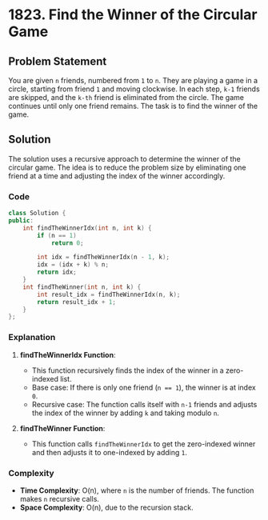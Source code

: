 # 1823. Find the Winner of the Circular Game

## Problem Statement
You are given `n` friends, numbered from `1` to `n`. They are playing a game in a circle, starting from friend `1` and moving clockwise. In each step, `k-1` friends are skipped, and the `k-th` friend is eliminated from the circle. The game continues until only one friend remains. The task is to find the winner of the game.

## Solution
The solution uses a recursive approach to determine the winner of the circular game. The idea is to reduce the problem size by eliminating one friend at a time and adjusting the index of the winner accordingly.

### Code
```cpp
class Solution {
public:
    int findTheWinnerIdx(int n, int k) {
        if (n == 1)
            return 0;

        int idx = findTheWinnerIdx(n - 1, k);
        idx = (idx + k) % n;
        return idx;
    }
    int findTheWinner(int n, int k) {
        int result_idx = findTheWinnerIdx(n, k);
        return result_idx + 1;
    }
};
```

### Explanation
1. **findTheWinnerIdx Function**:
   - This function recursively finds the index of the winner in a zero-indexed list.
   - Base case: If there is only one friend (`n == 1`), the winner is at index `0`.
   - Recursive case: The function calls itself with `n-1` friends and adjusts the index of the winner by adding `k` and taking modulo `n`.

2. **findTheWinner Function**:
   - This function calls `findTheWinnerIdx` to get the zero-indexed winner and then adjusts it to one-indexed by adding `1`.

### Complexity
- **Time Complexity**: O(n), where `n` is the number of friends. The function makes `n` recursive calls.
- **Space Complexity**: O(n), due to the recursion stack.

